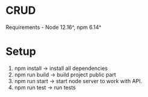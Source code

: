 # CRUD

Requirements - Node 12.16^, npm 6.14^

# Setup
1. npm install -> install all dependencies
2. npm run build -> build project public part
3. npm run start -> start node server to work with API.
4. npm run test -> run tests

